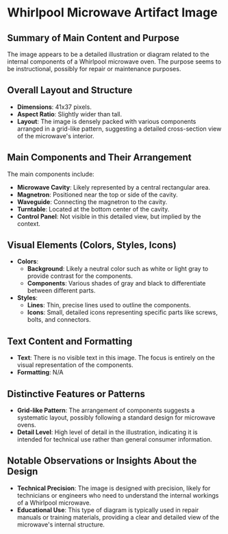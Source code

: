 # Whirlpool Microwave Artifact Image

## Summary of Main Content and Purpose
The image appears to be a detailed illustration or diagram related to the internal components of a Whirlpool microwave oven. The purpose seems to be instructional, possibly for repair or maintenance purposes.

## Overall Layout and Structure
- **Dimensions**: 41x37 pixels.
- **Aspect Ratio**: Slightly wider than tall.
- **Layout**: The image is densely packed with various components arranged in a grid-like pattern, suggesting a detailed cross-section view of the microwave's interior.

## Main Components and Their Arrangement
The main components include:
- **Microwave Cavity**: Likely represented by a central rectangular area.
- **Magnetron**: Positioned near the top or side of the cavity.
- **Waveguide**: Connecting the magnetron to the cavity.
- **Turntable**: Located at the bottom center of the cavity.
- **Control Panel**: Not visible in this detailed view, but implied by the context.

## Visual Elements (Colors, Styles, Icons)
- **Colors**:
  - **Background**: Likely a neutral color such as white or light gray to provide contrast for the components.
  - **Components**: Various shades of gray and black to differentiate between different parts.
- **Styles**:
  - **Lines**: Thin, precise lines used to outline the components.
  - **Icons**: Small, detailed icons representing specific parts like screws, bolts, and connectors.

## Text Content and Formatting
- **Text**: There is no visible text in this image. The focus is entirely on the visual representation of the components.
- **Formatting**: N/A

## Distinctive Features or Patterns
- **Grid-like Pattern**: The arrangement of components suggests a systematic layout, possibly following a standard design for microwave ovens.
- **Detail Level**: High level of detail in the illustration, indicating it is intended for technical use rather than general consumer information.

## Notable Observations or Insights About the Design
- **Technical Precision**: The image is designed with precision, likely for technicians or engineers who need to understand the internal workings of a Whirlpool microwave.
- **Educational Use**: This type of diagram is typically used in repair manuals or training materials, providing a clear and detailed view of the microwave's internal structure.
